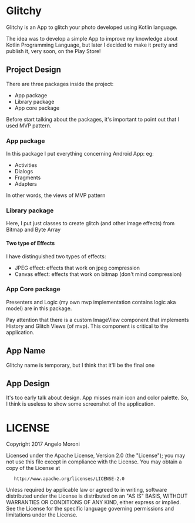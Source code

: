 # Glitchy
Glitchy is an App to glitch your photo developed using Kotlin language.

The idea was to develop a simple App to improve my knowledge about Kotlin Programming Language, but later I decided to make it pretty and publish it, very soon, on the Play Store!

## Project Design
There are three packages inside the project:
 - App package
 - Library package
 - App core package

Before start talking about the packages, it's important to point out that I used MVP pattern.
  
### App package
In this package I put everything concerning Android App: 
eg:
 - Activities 
 - Dialogs
 - Fragments
 - Adapters

In other words, the views of MVP pattern

### Library package
Here, I put just classes to create glitch (and other image effects) from Bitmap and Byte Array

#### Two type of Effects
I have distinguished two types of effects: 
 - JPEG effect: effects that work on jpeg compression
 - Canvas effect: effects that work on bitmap (don't mind compression)

### App Core package
Presenters and Logic (my own mvp implementation contains logic aka model) are in this package.

Pay attention that there is a custom ImageView component that implements History and Glitch Views (of mvp). This component is critical to the application.

## App Name
Glitchy name is temporary, but I think that it'll be the final one

## App Design
It's too early talk about design. App misses main icon and color palette. So, I think is useless to show some screenshot of the application.

# LICENSE
 Copyright 2017 Angelo Moroni

   Licensed under the Apache License, Version 2.0 (the "License");
   you may not use this file except in compliance with the License.
   You may obtain a copy of the License at

       http://www.apache.org/licenses/LICENSE-2.0

   Unless required by applicable law or agreed to in writing, software
   distributed under the License is distributed on an "AS IS" BASIS,
   WITHOUT WARRANTIES OR CONDITIONS OF ANY KIND, either express or implied.
   See the License for the specific language governing permissions and
   limitations under the License.

